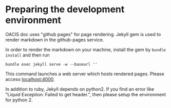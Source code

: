 # Preparing the development environment

OACIS doc uses "github pages" for page rendering.
Jekyll gem is used to render markdown in the github-pages service.

In order to render the markdown on your machine, install the gem by `bundle install` and then run

```
bundle exec jekyll serve -w --baseurl ''
```

This command launches a web server which hosts rendered pages.
Please access [localhost:4000](http://localhost:4000).

In addition to ruby, Jekyll depends on python2.
If you find an error like "Liquid Exception: Failed to get header.", then please setup the environment for python 2. 

